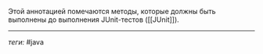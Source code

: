 Этой аннотацией помечаются методы, которые должны быть выполнены до выполнения JUnit-тестов ([[JUnit]]).

---
*теги:* #java 